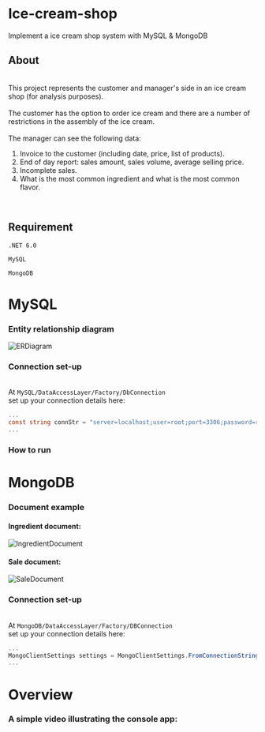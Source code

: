 # Ice-cream-shop
Implement a ice cream shop system with MySQL &amp; MongoDB

## About
<br>This project represents the customer and manager's side in an ice cream shop (for analysis purposes).</br>
<br>The customer has the option to order ice cream and there are a number of restrictions in the assembly of the ice cream.</br>
<br>The manager can see the following data: 
1. Invoice to the customer (including date, price, list of products).
2. End of day report: sales amount, sales volume, average selling price.
3. Incomplete sales.
4. What is the most common ingredient and what is the most common flavor.
</br>

## Requirement
`.NET 6.0`

`MySQL`

`MongoDB`

# MySQL

### Entity relationship diagram
![ERDiagram](https://user-images.githubusercontent.com/92351152/191175024-4ada313b-9880-4611-9c6c-9499e4b36916.png)


### Connection set-up
<br>At `MySQL/DataAccessLayer/Factory/DbConnection`</br>
set up your connection details here:
```c#
...
const string connStr = "server=localhost;user=root;port=3306;password=root";
...
```
### How to run

# MongoDB

### Document example
#### Ingredient document:
![IngredientDocument](https://user-images.githubusercontent.com/92351152/190988063-8ca31405-416b-4bd5-a463-ab10201a7293.png)
#### Sale document:
![SaleDocument](https://user-images.githubusercontent.com/92351152/190988370-961e717b-a5a7-45d4-97ba-cd409595a968.png)


### Connection set-up
<br>At `MongoDB/DataAccessLayer/Factory/DBConnection`</br>
set up your connection details here:
```c#
...
MongoClientSettings settings = MongoClientSettings.FromConnectionString("mongodb://localhost:27017");
...
```
# Overview
### A simple video illustrating the console app:
